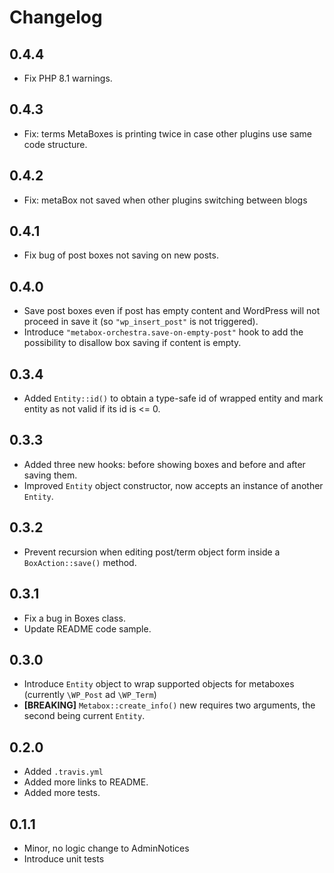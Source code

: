 # Changelog

## 0.4.4
- Fix PHP 8.1 warnings.

## 0.4.3
- Fix: terms MetaBoxes is printing twice in case other plugins use same code structure.

## 0.4.2
- Fix: metaBox not saved when other plugins switching between blogs

## 0.4.1
- Fix bug of post boxes not saving on new posts.

## 0.4.0
- Save post boxes even if post has empty content and WordPress will not proceed in save it (so `"wp_insert_post"` is not triggered).
- Introduce `"metabox-orchestra.save-on-empty-post"` hook to add the possibility to disallow box saving if content is empty. 

## 0.3.4
- Added `Entity::id()` to obtain a type-safe id of wrapped entity and mark entity as not valid if its id is <= 0.

## 0.3.3
- Added three new hooks: before showing boxes and before and after saving them.
- Improved `Entity` object constructor, now accepts an instance of another `Entity`.

## 0.3.2
- Prevent recursion when editing post/term object form inside a `BoxAction::save()` method.

## 0.3.1
- Fix a bug in Boxes class.
- Update README code sample.

## 0.3.0
- Introduce `Entity` object to wrap supported objects for metaboxes (currently `\WP_Post` ad `\WP_Term`)
- **[BREAKING]** `Metabox::create_info()` new requires two arguments, the second being current `Entity`.

## 0.2.0
- Added `.travis.yml`
- Added more links to README.
- Added more tests.

## 0.1.1
- Minor, no logic change to AdminNotices
- Introduce unit tests
